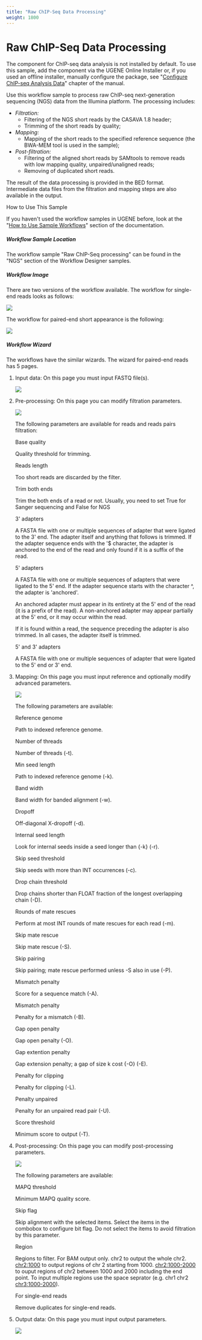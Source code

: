 ```yaml
---
title: "Raw ChIP-Seq Data Processing"
weight: 1800
---
```



# Raw ChIP-Seq Data Processing

The component for ChIP-seq data analysis is not installed by default. To use this sample, add the component via the UGENE Online Installer or, if you used an offline installer, manually configure the package, see "[Configure ChIP-seq Analysis Data](/wiki/pages/createpage.action?spaceKey=UM&title=Configure+ChIP-Seq+Analysis+Data&linkCreation=true&fromPageId=65930463)" chapter of the manual.

Use this workflow sample to process raw ChIP-seq next-generation sequencing (NGS) data from the Illumina platform. The processing includes:

*   _Filtration:_
    *   Filtering of the NGS short reads by the CASAVA 1.8 header;
    *   Trimming of the short reads by quality;
*   _Mapping:_
    *   Mapping of the short reads to the specified reference sequence (the BWA-MEM tool is used in the sample);
*   _Post-filtration:_
    *   Filtering of the aligned short reads by SAMtools to remove reads with low mapping quality, unpaired/unaligned reads;
    *   Removing of duplicated short reads.

The result of the data processing is provided in the BED format. Intermediate data files from the filtration and mapping steps are also available in the output.

How to Use This Sample

If you haven't used the workflow samples in UGENE before, look at the "[How to Use Sample Workflows](../../introduction/how-to-use-sample-workflows)" section of the documentation.

##### Workflow Sample Location

The workflow sample "Raw ChIP-Seq processing" can be found in the "NGS" section of the Workflow Designer samples.

##### Workflow Image

There are two versions of the workflow available. The workflow for single-end reads looks as follows:


![](/images/65930463/65930464.png)

The workflow for paired-end short appearance is the following:


![](/images/65930463/65930465.png)

##### Workflow Wizard

The workflows have the similar wizards. The wizard for paired-end reads has 5 pages.

1.  Input data: On this page you must input FASTQ file(s).


    ![](/images/65930463/65930466.png)

2.  Pre-processing: On this page you can modify filtration parameters.


    ![](/images/65930463/65930467.png)

    The following parameters are available for reads and reads pairs filtration:

    Base quality

    Quality threshold for trimming.

    Reads length

    Too short reads are discarded by the filter.

    Trim both ends

    Trim the both ends of a read or not. Usually, you need to set True for Sanger sequencing and False for NGS

    3' adapters

    A FASTA file with one or multiple sequences of adapter that were ligated to the 3' end. The adapter itself and anything that follows is trimmed. If the adapter sequence ends with the '$ character, the adapter is anchored to the end of the read and only found if it is a suffix of the read.



    5' adapters

    A FASTA file with one or multiple sequences of adapters that were ligated to the 5' end. If the adapter sequence starts with the character ^, the adapter is 'anchored'.

    An anchored adapter must appear in its entirety at the 5' end of the read (it is a prefix of the read). A non-anchored adapter may appear partially at the 5' end, or it may occur within the read.

    If it is found within a read, the sequence preceding the adapter is also trimmed. In all cases, the adapter itself is trimmed.

    5' and 3' adapters

     A FASTA file with one or multiple sequences of adapter that were ligated to the 5' end or 3' end.

3.  Mapping: On this page you must input reference and optionally modify advanced parameters.


    ![](/images/65930463/65930468.png)

    The following parameters are available:

    Reference genome

    Path to indexed reference genome.

    Number of threads

    Number of threads (-t).

    Min seed length

    Path to indexed reference genome (-k).

    Band width

    Band width for banded alignment (-w).

    Dropoff

    Off-diagonal X-dropoff (-d).

    Internal seed length

    Look for internal seeds inside a seed longer than {-k} (-r).

    Skip seed threshold

    Skip seeds with more than INT occurrences (-c).

    Drop chain threshold

    Drop chains shorter than FLOAT fraction of the longest overlapping chain (-D).

    Rounds of mate rescues

    Perform at most INT rounds of mate rescues for each read (-m).

    Skip mate rescue

    Skip mate rescue (-S).

    Skip pairing

    Skip pairing; mate rescue performed unless -S also in use (-P).

    Mismatch penalty

    Score for a sequence match (-A).

    Mismatch penalty

    Penalty for a mismatch (-B).

    Gap open penalty

    Gap open penalty (-O).

    Gap extention penalty

    Gap extension penalty; a gap of size k cost {-O} (-E).

    Penalty for clipping

    Penalty for clipping (-L).

    Penalty unpaired

    Penalty for an unpaired read pair (-U).

    Score threshold

    Minimum score to output (-T).

4.  Post-processing: On this page you can modify post-processing parameters.


    ![](/images/65930463/65930469.png)

    The following parameters are available:

    MAPQ threshold

    Minimum MAPQ quality score.

    Skip flag

    Skip alignment with the selected items. Select the items in the combobox to configure bit flag. Do not select the items to avoid filtration by this parameter.

    Region

    Regions to filter. For BAM output only. chr2 to output the whole chr2. [chr2:1000](http://chr2:1000) to output regions of chr 2 starting from 1000. [chr2:1000-2000](http://chr2:1000-2000) to ouput regions of chr2 between 1000 and 2000 including the end point. To input multiple regions use the space seprator (e.g. chr1 chr2 [chr3:1000-2000](http://chr3:1000-2000)).

    For single-end reads

    Remove duplicates for single-end reads.

5.  Output data: On this page you must input output parameters.


    ![](/images/65930463/65930470.png)
